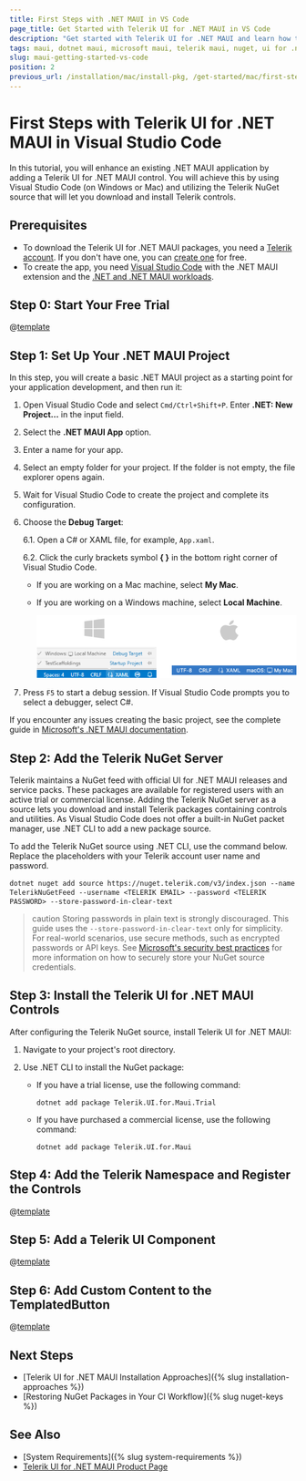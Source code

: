 ```yaml
---
title: First Steps with .NET MAUI in VS Code
page_title: Get Started with Telerik UI for .NET MAUI in VS Code
description: "Get started with Telerik UI for .NET MAUI and learn how to install and use the controls by utilizing the Telerik NuGet Server and Visual Studio Code."
tags: maui, dotnet maui, microsoft maui, telerik maui, nuget, ui for .net maui, macos, install
slug: maui-getting-started-vs-code
position: 2
previous_url: /installation/mac/install-pkg, /get-started/mac/first-steps-nuget, /get-started/mac/first-steps-pkg
---
```


# First Steps with Telerik UI for .NET MAUI in Visual Studio Code

In this tutorial, you will enhance an existing .NET MAUI application by adding a Telerik UI for .NET MAUI control. You will achieve this by using Visual Studio Code (on Windows or Mac) and utilizing the Telerik NuGet source that will let you download and install Telerik controls.

## Prerequisites

* To download the Telerik UI for .NET MAUI packages, you need a [Telerik account](https://www.telerik.com/account/). If you don't have one, you can [create one](https://www.telerik.com/account/) for free.
* To create the app, you need <a href="https://learn.microsoft.com/en-us/dotnet/maui/get-started/installation?view=net-maui-8.0&tabs=visual-studio-code" target="_blank">Visual Studio Code</a> with the .NET MAUI extension and the <a href="https://learn.microsoft.com/en-us/dotnet/maui/get-started/installation?view=net-maui-8.0&tabs=visual-studio-code#install-net-and-net-maui-workloads" target="_blank">.NET and .NET MAUI workloads</a>.

## Step 0: Start Your Free Trial

@[template](/_contentTemplates/get-started.md#start-free-trial)

## Step 1: Set Up Your .NET MAUI Project

In this step, you will create a basic .NET MAUI project as a starting point for your application development, and then run it:

1. Open Visual Studio Code and select `Cmd/Ctrl+Shift+P`. Enter **.NET: New Project...** in the input field.

1. Select the **.NET MAUI App** option.

1. Enter a name for your app.

1. Select an empty folder for your project. If the folder is not empty, the file explorer opens again.

1. Wait for Visual Studio Code to create the project and complete its configuration.

1. Choose the **Debug Target**:

	6.1. Open a C# or XAML file, for example, `App.xaml`.

	6.2. Click the curly brackets symbol **{ }** in the bottom right corner of Visual Studio Code.

	* If you are working on a Mac machine, select **My Mac**.
	* If you are working on a Windows machine, select **Local Machine**.

		![Telerik UI for .NET MAUI - create new MAUI project in Visual Studio](./images/gs-vs-code-select-debug-target.png)

1. Press `F5` to start a debug session. If Visual Studio Code prompts you to select a debugger, select C#.

If you encounter any issues creating the basic project, see the complete guide in <a href="https://learn.microsoft.com/en-us/dotnet/maui/get-started/first-app?pivots=devices-windows&view=net-maui-8.0&tabs=visual-studio-code" target="_blank">Microsoft's .NET MAUI documentation</a>.

## Step 2: Add the Telerik NuGet Server

Telerik maintains a NuGet feed with official UI for .NET MAUI releases and service packs. These packages are available for registered users with an active trial or commercial license. Adding the Telerik NuGet server as a source lets you download and install Telerik packages containing controls and utilities. As Visual Studio Code does not offer a built-in NuGet packet manager, use .NET CLI to add a new package source.

To add the Telerik NuGet source using .NET CLI, use the command below. Replace the placeholders with your Telerik account user name and password.

```
dotnet nuget add source https://nuget.telerik.com/v3/index.json --name TelerikNuGetFeed --username <TELERIK EMAIL> --password <TELERIK PASSWORD> --store-password-in-clear-text
```

>caution Storing passwords in plain text is strongly discouraged. This guide uses the `--store-password-in-clear-text` only for simplicity. For real-world scenarios, use secure methods, such as encrypted passwords or API keys. See <a href="https://learn.microsoft.com/en-us/nuget/consume-packages/consuming-packages-authenticated-feeds#security-best-practices-for-managing-credentials" target="_blank">Microsoft's security best practices</a> for more information on how to securely store your NuGet source credentials. 

## Step 3: Install the Telerik UI for .NET MAUI Controls

After configuring the Telerik NuGet source, install Telerik UI for .NET MAUI:

1. Navigate to your project's root directory.

1. Use .NET CLI to install the NuGet package:

	* If you have a trial license, use the following command:

		```
		dotnet add package Telerik.UI.for.Maui.Trial
		```

	* If you have purchased a commercial license, use the following command:

		```
		dotnet add package Telerik.UI.for.Maui
		```

## Step 4: Add the Telerik Namespace and Register the Controls

@[template](/_contentTemplates/get-started.md#add-namespace-register-controls)

## Step 5: Add a Telerik UI Component

@[template](/_contentTemplates/get-started.md#add-telerik-component)

## Step 6: Add Custom Content to the TemplatedButton

@[template](/_contentTemplates/get-started.md#add-custom-content)

## Next Steps

* [Telerik UI for .NET MAUI Installation Approaches]({% slug installation-approaches %})
* [Restoring NuGet Packages in Your CI Workflow]({% slug nuget-keys %})

## See Also

* [System Requirements]({% slug system-requirements %})
* [Telerik UI for .NET MAUI Product Page](https://www.telerik.com/maui-ui)

